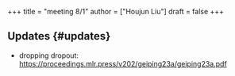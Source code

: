 +++
title = "meeting 8/1"
author = ["Houjun Liu"]
draft = false
+++

## Updates {#updates}

-   dropping dropout: <https://proceedings.mlr.press/v202/geiping23a/geiping23a.pdf>
